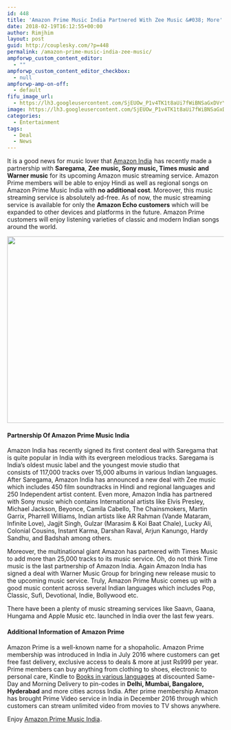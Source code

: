 ```yaml
---
id: 448
title: 'Amazon Prime Music India Partnered With Zee Music &#038; More'
date: 2018-02-19T16:12:55+00:00
author: Rimjhim
layout: post
guid: http://couplesky.com/?p=448
permalink: /amazon-prime-music-india-zee-music/
ampforwp_custom_content_editor:
  - ""
ampforwp_custom_content_editor_checkbox:
  - null
ampforwp-amp-on-off:
  - default
fifu_image_url:
  - https://lh3.googleusercontent.com/SjEUOw_P1v4TK1t8aUi7fWiBNSaGxDVrYp56ZHEjrhteO7q_Df6rjPoy6xD3jzCjElTaHpjdN5R0mvUVdj8RxqFnZBJ74tBJLczgeVZ8CshYxJ22KZMKf0DZuRNK5lCCdgUyt95q_nIfUVMDnVBA_pE6wZKBajqeoxpYm1j5xDz6-kAIvTaWvhMejSaFAGeOD3fQKWPF2InshXa6SYiuiEF6USZRf3Jpi1JxwkYNp4iJmdrVy2y86_0t0hy-vwSlIXj3GHJII_CCiyu0oBc7Z2Uz_gZIKpVE9TmzpQYjXuxjSd5q5EFUW6pbrzIkyIw01eW-17AUx65f4a7542Krcmkovh8uzBb8bwF3Sz_F3HrZLgaNFfIE4c_uzXn5gV_cbOR9cX9byajd0BKqIzFCHCXg871Ki6IuuLcHQhnO8b7uk2GcRb9B-S94SI9Jhjo_vggDE33WrxtELt6MwdXYdmCPiy7YLkm0QgXB9mNDKZNn0DXQqeFlVpVS0zfzTwm5cNA-1H1WMBNhE-4CSqtY7KwSdsRHR8mJBySsJgwCN405E0dVovs3SE5MVORslOa9UzyBIOLTTnv3RCnnH04ZD8gfE7rXekO2S_LZOKaFlxwNeqTMBqWE4t-haQtNuKRfgaIUmhQbIOrWPRgpagYY_E-P5ogmDHel=w477-h288-no
image: https://lh3.googleusercontent.com/SjEUOw_P1v4TK1t8aUi7fWiBNSaGxDVrYp56ZHEjrhteO7q_Df6rjPoy6xD3jzCjElTaHpjdN5R0mvUVdj8RxqFnZBJ74tBJLczgeVZ8CshYxJ22KZMKf0DZuRNK5lCCdgUyt95q_nIfUVMDnVBA_pE6wZKBajqeoxpYm1j5xDz6-kAIvTaWvhMejSaFAGeOD3fQKWPF2InshXa6SYiuiEF6USZRf3Jpi1JxwkYNp4iJmdrVy2y86_0t0hy-vwSlIXj3GHJII_CCiyu0oBc7Z2Uz_gZIKpVE9TmzpQYjXuxjSd5q5EFUW6pbrzIkyIw01eW-17AUx65f4a7542Krcmkovh8uzBb8bwF3Sz_F3HrZLgaNFfIE4c_uzXn5gV_cbOR9cX9byajd0BKqIzFCHCXg871Ki6IuuLcHQhnO8b7uk2GcRb9B-S94SI9Jhjo_vggDE33WrxtELt6MwdXYdmCPiy7YLkm0QgXB9mNDKZNn0DXQqeFlVpVS0zfzTwm5cNA-1H1WMBNhE-4CSqtY7KwSdsRHR8mJBySsJgwCN405E0dVovs3SE5MVORslOa9UzyBIOLTTnv3RCnnH04ZD8gfE7rXekO2S_LZOKaFlxwNeqTMBqWE4t-haQtNuKRfgaIUmhQbIOrWPRgpagYY_E-P5ogmDHel=w477-h288-no
categories:
  - Entertainment
tags:
  - Deal
  - News
---
```

It is a good news for music lover that <a href="https://www.amazon.in?&_encoding=UTF8&tag=couplesky-21&linkCode=ur2&linkId=3f92c1611d439ffecb0a7db2fcdab079&camp=3638&creative=24630" target="_blank" rel="noopener">Amazon India</a><img style="border: none !important; margin: 0px !important;" src="//ir-in.amazon-adsystem.com/e/ir?t=couplesky-21&l=ur2&o=31" alt="" width="1" height="1" border="0" /> has recently made a partnership with **Saregama**, **Zee music, Sony music, Times music and Warner music** for its upcoming Amazon music streaming service. Amazon Prime members will be able to enjoy Hindi as well as regional songs on Amazon Prime Music India with **no additional cost**. Moreover, this music streaming service is absolutely ad-free. As of now, the music streaming service is available for only the **Amazon Echo customers** which will be expanded to other devices and platforms in the future. Amazon Prime customers will enjoy listening varieties of classic and modern Indian songs around the world.

<img class="alignnone size-medium aligncenter" src="https://lh3.googleusercontent.com/6TZsVl9Y3jGQkcQ-ovSSqmfxwtgXDDP-PaJrH09q9oLp5eh42Y5P4xE15NmLS4Ysx8crBcxh51P8XPglDT4J82UPKrTxprB2kIJtiMPHeuzYcwdl9DBSWyZaBy9dW5tSTGP2bHpJukm8qrDUiBzOY6SDoAf0ALY-TZtBLEbyDOl_luUkxhuPThoqxemdT5G48J7uP0LyM5Zux3PKhvF328SaStjlNge8sJLDcdoJJtuwve-7xhf7dagsbdSLt_WlZryWqXAaTSeKoq9ejnh9_euZ2uG7g_V5b8EXkMO8bkXPNwsd1ESmorFkMibMW8M6bynWfXivhcsPyzp6s0uZMsjNZnr5iBmBYMyrGdqkebf6z88nPZIp_9iKR6E_KX6BSBUImRQBIw8sT93BdwvIyHiefOXlgXPF7DHBB533zicT5wGuXgCNkI7Fwsyu3QTC3yefQ_cPi_N4OtTTq49tGC0ydGcWnG7pqWISnDMhEmySX0mkWDh56utyOEe_yAVkdr2VPeU_mxKmdmKZyge2djFOp30OjuiR-_hq1G_LOiKJf2ndkuhMTeJIacPKMl6zvsWp0TAoDez8wN0M-5odRE7c5qRlKyUJnR1mEmanXXakOPvm11eJD9rvBzN6U1qWD5dvvqS_wnYVi16JxpFBo9Z41XV4zf9G=w530-h434-no" width="530" height="434" /> 

#### Partnership Of Amazon Prime Music India

Amazon India has recently signed its first content deal with Saregama that is quite popular in India with its evergreen melodious tracks. Saregama is India&#8217;s oldest music label and the youngest movie studio that consists of 117,000 tracks over 15,000 albums in various Indian languages. After Saregama, Amazon India has announced a new deal with Zee music which includes 450 film soundtracks in Hindi and regional languages and 250 Independent artist content. Even more, Amazon India has partnered with Sony music which contains International artists like Elvis Presley, Michael Jackson, Beyonce, Camila Cabello, The Chainsmokers, Martin Garrix, Pharrell Williams, Indian artists like AR Rahman (Vande Mataram, Infinite Love), Jagjit Singh, Gulzar (Marasim & Koi Baat Chale), Lucky Ali, Colonial Cousins, Instant Karma, Darshan Raval, Arjun Kanungo, Hardy Sandhu, and Badshah among others.

Moreover, the multinational giant Amazon has partnered with Times Music to add more than 25,000 tracks to its music service. Oh, do not think Time music is the last partnership of Amazon India. Again Amazon India has signed a deal with Warner Music Group for bringing new release music to the upcoming music service. Truly, Amazon Prime Music comes up with a good music content across several Indian languages which includes Pop, Classic, Sufi, Devotional, Indie, Bollywood etc.

There have been a plenty of music streaming services like Saavn, Gaana, Hungama and Apple Music etc. launched in India over the last few years.

#### Additional Information of Amazon Prime

Amazon Prime is a well-known name for a shopaholic. Amazon Prime membership was introduced in India in July 2016 where customers can get free fast delivery, exclusive access to deals & more at just Rs999 per year. Prime members can buy anything from clothing to shoes, electronic to personal care, Kindle to <a href="http://couplesky.com/assamese-writers-book-online-amazon-india/" target="_blank" rel="noopener">Books in various languages</a> at discounted Same-Day and Morning Delivery to pin-codes in **Delhi, Mumbai, Bangalore, Hyderabad** and more cities across India. After prime membership Amazon has brought Prime Video service in India in December 2016 through which customers can stream unlimited video from movies to TV shows anywhere.

Enjoy <a href="https://www.amazon.in/gp/prime/pipeline/landing?ie=UTF8&ref=in-pr-ceo-at-pin-pv-multi-title&_encoding=UTF8&tag=couplesky-21&linkCode=ur2&linkId=dfdf48b07e18fd6729c085ac97a35a53&camp=3638&creative=24630" target="_blank" rel="noopener">Amazon Prime Music India</a><img style="border: none !important; margin: 0px !important;" src="//ir-in.amazon-adsystem.com/e/ir?t=couplesky-21&l=ur2&o=31" alt="" width="1" height="1" border="0" />.

&nbsp;
